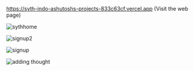 https://syth-indo-ashutoshs-projects-833c63cf.vercel.app (Visit the web page)

![sythhome](https://github.com/user-attachments/assets/e8eda32c-1135-47c5-a603-107a39aa14d0)

![signup2](https://github.com/user-attachments/assets/01807cf4-bcb1-47a9-8e79-ee08e21f9011)

![signup](https://github.com/user-attachments/assets/3d530e29-4f00-47ae-8ae5-6610d7fc18d2)

![adding thought](https://github.com/user-attachments/assets/e979af56-77df-4828-98e7-165153d45316)


